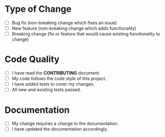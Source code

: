 <!--- Put an `x` in all the boxes that apply: -->

# Type of Change #

- [ ] Bug fix (non-breaking change which fixes an issue)
- [ ] New feature (non-breaking change which adds functionality)
- [ ] Breaking change (fix or feature that would cause existing functionality to change)

# Code Quality #

- [ ] I have read the **CONTRIBUTING** document.
- [ ] My code follows the code style of this project.
- [ ] I have added tests to cover my changes.
- [ ] All new and existing tests passed.

# Documentation #

- [ ] My change requires a change to the documentation.
- [ ] I have updated the documentation accordingly.
